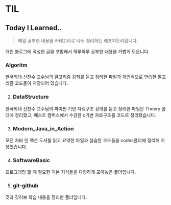 # TIL


## Today I Learned..

> 매일 공부한 내용을 카테고리로 나눠 정리하는 레포지토리입니다.

개인 블로그에 작성한 글을 포함해서 하루하루 공부한 내용을 가볍게 모읍니다.

### Algoritm

한국외대 신찬수 교수님의 알고리즘 강좌를 듣고 정리한 파일과 개인적으로 연습한 알고리즘 코드들이 저장되어 있습니다.

2. ### DataStructure

한국외대 신찬수 교수님의 파이썬 기반 자료구조 강의를 듣고 정리한 파일은 Thoery 폴더에 정리했고,  패스트 캠퍼스에서 수강한 c기반 자료구조를 코드로 정리했습니다.

3. ### Modern_Java_in_Action

모던 자바 인 액션 도서를 읽고 요약한 파일과 실습한 코드들을 codes폴더에 정리해 저장했습니다.

4. ### SoftwareBasic

프로그래밍 할 때 필요한 기본 지식들을 다양하게 모아놓은 폴더입니다.

5. ### git-github

깃과 깃허브 학습 내용을 정리한 폴더입니다.

